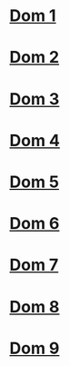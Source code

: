 # [Dom 1](./dom_1/)

# [Dom 2](https://github.com/Akshay-1201/DOM_assignments/tree/main/28th%20Jan%20JavaScript2.0(DOM%20Assignment)/DOM%20Assignments%202.0%20Batch%20copy/DOM%20Assignment%202.0%201%2C2%2C3/secondAssignmentImage#readme)

# [Dom 3](https://github.com/Akshay-1201/DOM_assignments/tree/main/28th%20Jan%20JavaScript2.0(DOM%20Assignment)/DOM%20Assignments%202.0%20Batch%20copy/DOM%20Assignment%202.0%201%2C2%2C3/thirdAssignmentImage)

# [Dom 4](https://github.com/Akshay-1201/DOM_assignments/blob/main/28th%20Jan%20JavaScript2.0(DOM%20Assignment)/DOM%20Assignments%202.0%20Batch%20copy/04_DOM%20Project/readme.md)

# [Dom 5](https://github.com/Akshay-1201/DOM_assignments/blob/main/28th%20Jan%20JavaScript2.0(DOM%20Assignment)/DOM%20Assignments%202.0%20Batch%20copy/05_DOM%20Project/readme.md)

# [Dom 6](https://github.com/Akshay-1201/DOM_assignments/blob/main/28th%20Jan%20JavaScript2.0(DOM%20Assignment)/DOM%20Assignments%202.0%20Batch%20copy/06_DOM%20Project/06_DOM%20Project/readme.md)

# [Dom 7]()
# [Dom 8](https://github.com/Akshay-1201/DOM_assignments/blob/main/28th%20Jan%20JavaScript2.0(DOM%20Assignment)/DOM%20Assignments%202.0%20Batch%20copy/DOM%20P8/DOM%20P8/readme.md)

# [Dom 9](https://github.com/Akshay-1201/DOM_assignments/blob/main/28th%20Jan%20JavaScript2.0(DOM%20Assignment)/DOM%20Assignments%202.0%20Batch%20copy/DOM%20P9/DOM%20P9/readme.md)